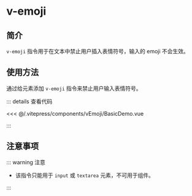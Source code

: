 # v-emoji

## 简介

`v-emoji` 指令用于在文本中禁止用户插入表情符号，输入的 emoji 不会生效。

## 使用方法

通过给元素添加 `v-emoji` 指令来禁止用户输入表情符号。

<BasicDemo />

::: details 查看代码

<<< @/.vitepress/components/vEmoji/BasicDemo.vue

:::

## 注意事项

::: warning 注意

- 该指令只能用于 `input` 或 `textarea` 元素，不可用于组件。

:::

<script setup>
import BasicDemo from "../.vitepress/components/vEmoji/BasicDemo.vue"
</script>
